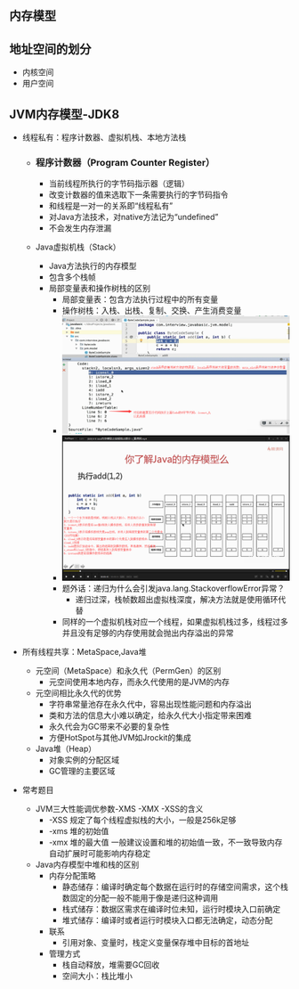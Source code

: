 ## 内存模型

## 地址空间的划分

* 内核空间
* 用户空间

## JVM内存模型-JDK8

* 线程私有：程序计数器、虚拟机栈、本地方法栈

  * ### 程序计数器（Program Counter Register）

    * 当前线程所执行的字节码指示器（逻辑）
    * 改变计数器的值来选取下一条需要执行的字节码指令
    * 和线程是一对一的关系即“线程私有”
    * 对Java方法技术，对native方法记为“undefined”
    * 不会发生内存泄漏
  * Java虚拟机栈（Stack）
    * Java方法执行的内存模型
    * 包含多个栈帧
    * 局部变量表和操作树栈的区别
      * 局部变量表：包含方法执行过程中的所有变量
      * 操作树栈：入栈、出栈、复制、交换、产生消费变量
      * ![](/模型/1.png)
      * ![](/assets/3.png)
      * 题外话：递归为什么会引发java.lang.StackoverflowError异常？
        * 递归过深，栈帧数超出虚拟栈深度，解决方法就是使用循环代替
      * 同样的一个虚拟机栈对应一个线程，如果虚拟机栈过多，线程过多并且没有足够的内存使用就会抛出内存溢出的异常

* 所有线程共享：MetaSpace,Java堆

  * 元空间（MetaSpace）和永久代（PermGen）的区别
    * 元空间使用本地内存，而永久代使用的是JVM的内存
  * 元空间相比永久代的优势
    * 字符串常量池存在永久代中，容易出现性能问题和内存溢出
    * 类和方法的信息大小难以确定，给永久代大小指定带来困难
    * 永久代会为GC带来不必要的复杂性
    * 方便HotSpot与其他JVM如Jrockit的集成
  * Java堆（Heap）
    * 对象实例的分配区域
    * GC管理的主要区域

* 常考题目

  * JVM三大性能调优参数-XMS -XMX -XSS的含义
    * -XSS 规定了每个线程虚拟栈的大小，一般是256k足够
    * -xms 堆的初始值
    * -xmx 堆的最大值 一般建议设置和堆的初始值一致，不一致导致内存自动扩展时可能影响内存稳定
  * Java内存模型中堆和栈的区别
    * 内存分配策略
      * 静态储存：编译时确定每个数据在运行时的存储空间需求，这个栈数固定的分配一般不能用于像是递归这种调用
      * 栈式储存：数据区需求在编译时位未知，运行时模块入口前确定
      * 堆式储存：编译时或者运行时模块入口都无法确定，动态分配
    * 联系
      * 引用对象、变量时，栈定义变量保存堆中目标的首地址
    * 管理方式
      * 栈自动释放，堆需要GC回收
      * 空间大小：栈比堆小



